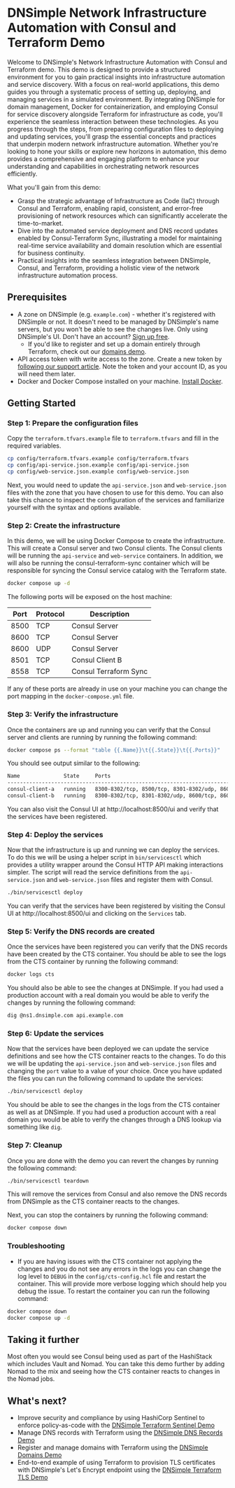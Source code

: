 # DNSimple Network Infrastructure Automation with Consul and Terraform Demo

Welcome to DNSimple's Network Infrastructure Automation with Consul and Terraform demo. This demo is designed to provide a structured environment for you to gain practical insights into infrastructure automation and service discovery. With a focus on real-world applications, this demo guides you through a systematic process of setting up, deploying, and managing services in a simulated environment. By integrating DNSimple for domain management, Docker for containerization, and employing Consul for service discovery alongside Terraform for infrastructure as code, you'll experience the seamless interaction between these technologies. As you progress through the steps, from preparing configuration files to deploying and updating services, you'll grasp the essential concepts and practices that underpin modern network infrastructure automation. Whether you're looking to hone your skills or explore new horizons in automation, this demo provides a comprehensive and engaging platform to enhance your understanding and capabilities in orchestrating network resources efficiently.

What you'll gain from this demo:

- Grasp the strategic advantage of Infrastructure as Code (IaC) through Consul and Terraform, enabling rapid, consistent, and error-free provisioning of network resources which can significantly accelerate the time-to-market.
- Dive into the automated service deployment and DNS record updates enabled by Consul-Terraform Sync, illustrating a model for maintaining real-time service availability and domain resolution which are essential for business continuity.
- Practical insights into the seamless integration between DNSimple, Consul, and Terraform, providing a holistic view of the network infrastructure automation process.

## Prerequisites

- A zone on DNSimple (e.g. `example.com`) - whether it's registered with DNSimple or not. It doesn't need to be managed by DNSimple's name servers, but you won't be able to see the changes live. Only using DNSimple's UI. Don't have an account? [Sign up free](https://dnsimple.com/sign_up).
  - If you'd like to register and set up a domain entirely through Terraform, check out our [domains demo](../domains).
- API access token with write access to the zone. Create a new token by [following our support article](https://support.dnsimple.com/articles/api-access-token/). Note the token and your account ID, as you will need them later.
- Docker and Docker Compose installed on your machine. [Install Docker](https://docs.docker.com/get-docker/).

## Getting Started

### Step 1: Prepare the configuration files

Copy the `terraform.tfvars.example` file to `terraform.tfvars` and fill in the required variables.

```bash
cp config/terraform.tfvars.example config/terraform.tfvars
cp config/api-service.json.example config/api-service.json
cp config/web-service.json.example config/web-service.json
```

Next, you would need to update the `api-service.json` and `web-service.json` files with the zone that you have chosen to use for this demo. You can also take this chance to inspect the configuration of the services and familiarize yourself with the syntax and options available.

### Step 2: Create the infrastructure

In this demo, we will be using Docker Compose to create the infrastructure. This will create a Consul server and two Consul clients. The Consul clients will be running the `api-service` and `web-service` containers. In addition, we will also be running the consul-terraform-sync container which will be responsible for syncing the Consul service catalog with the Terraform state.

```bash
docker compose up -d
```

The following ports will be exposed on the host machine:

| Port | Protocol | Description           |
| ---- | -------- | --------------------- |
| 8500 | TCP      | Consul Server         |
| 8600 | TCP      | Consul Server         |
| 8600 | UDP      | Consul Server         |
| 8501 | TCP      | Consul Client B       |
| 8558 | TCP      | Consul Terraform Sync |

If any of these ports are already in use on your machine you can change the port mapping in the `docker-compose.yml` file.

### Step 3: Verify the infrastructure

Once the containers are up and running you can verify that the Consul server and clients are running by running the following command:

```bash
docker compose ps --format "table {{.Name}}\t{{.State}}\t{{.Ports}}"
```

You should see output similar to the following:

```bash
Name              State     Ports
--------------------------------------------------------------------------------
consul-client-a   running   8300-8302/tcp, 8500/tcp, 8301-8302/udp, 8600/tcp, 8600/udp
consul-client-b   running   8300-8302/tcp, 8301-8302/udp, 8600/tcp, 8600/udp, 0.0.0.0:8501->8500/tcp
```

You can also visit the Consul UI at http://localhost:8500/ui and verify that the services have been registered.

### Step 4: Deploy the services

Now that the infrastructure is up and running we can deploy the services. To do this we will be using a helper script in `bin/servicesctl` which provides a utility wrapper around the Consul HTTP API making interactions simpler. The script will read the service definitions from the `api-service.json` and `web-service.json` files and register them with Consul.

```bash
./bin/servicesctl deploy
```

You can verify that the services have been registered by visiting the Consul UI at http://localhost:8500/ui and clicking on the `Services` tab.

### Step 5: Verify the DNS records are created

Once the services have been registered you can verify that the DNS records have been created by the CTS container. You should be able to see the logs from the CTS container by running the following command:

```bash
docker logs cts
```

You should also be able to see the changes at DNSimple. If you had used a production account with a real domain you would be able to verify the changes by running the following command:

```bash
dig @ns1.dnsimple.com api.example.com
```

### Step 6: Update the services

Now that the services have been deployed we can update the service definitions and see how the CTS container reacts to the changes. To do this we will be updating the `api-service.json` and `web-service.json` files and changing the `port` value to a value of your choice. Once you have updated the files you can run the following command to update the services:

```bash
./bin/servicesctl deploy
```

You should be able to see the changes in the logs from the CTS container as well as at DNSimple. If you had used a production account with a real domain you would be able to verify the changes through a DNS lookup via something like `dig`.

### Step 7: Cleanup

Once you are done with the demo you can revert the changes by running the following command:

```bash
./bin/servicesctl teardown
```

This will remove the services from Consul and also remove the DNS records from DNSimple as the CTS container reacts to the changes.

Next, you can stop the containers by running the following command:

```bash
docker compose down
```

### Troubleshooting

- If you are having issues with the CTS container not applying the changes and you do not see any errors in the logs you can change the log level to `DEBUG` in the `config/cts-config.hcl` file and restart the container. This will provide more verbose logging which should help you debug the issue. To restart the container you can run the following command:

```bash
docker compose down
docker compose up -d
```

## Taking it further

Most often you would see Consul being used as part of the HashiStack which includes Vault and Nomad. You can take this demo further by adding Nomad to the mix and seeing how the CTS container reacts to changes in the Nomad jobs.

## What's next?

- Improve security and compliance by using HashiCorp Sentinel to enforce policy-as-code with the [DNSimple Terraform Sentinel Demo](../sentinel)
- Manage DNS records with Terraform using the [DNSimple DNS Records Demo](../dns-change-management)
- Register and manage domains with Terraform using the [DNSimple Domains Demo](../domains)
- End-to-end example of using Terraform to provision TLS certificates with DNSimple's Let's Encrypt endpoint using the [DNSimple Terraform TLS Demo](../tls-web-application)
